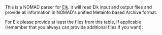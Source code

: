 This is a NOMAD parser for [Elk](http://elk.sourceforge.net/). It will read Elk input and
output files and provide all information in NOMAD's unified Metainfo based Archive format.

For Elk please provide at least the files from this table, if applicable
(remember that you always can provide additional files if you want):
